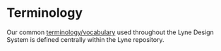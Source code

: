 # Terminology

Our common [terminology/vocabulary](https://github.com/lyne-design-system/lyne/blob/master/docs/TERMINOLOGY.md) used throughout the Lyne Design System is defined centrally within the Lyne repository.
